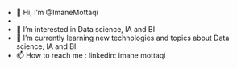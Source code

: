 - 👋 Hi, I’m @ImaneMottaqi 
- 
- 👀 I’m interested in Data science, IA and BI
- 🌱 I’m currently learning new technologies and topics about Data science, IA and BI
- 📫 How to reach me : linkedin: imane mottaqi

